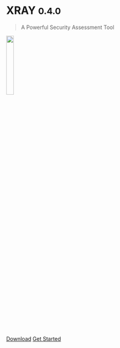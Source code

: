 # XRAY <small>0.4.0</small>

> A Powerful Security Assessment Tool

<img src="https://chaitin.github.io/xray/assets/index-img.png" style="width: 20%; height: 20%">

[Download](https://github.com/chaitin/xray/releases)
[Get Started](#✨-demo)
